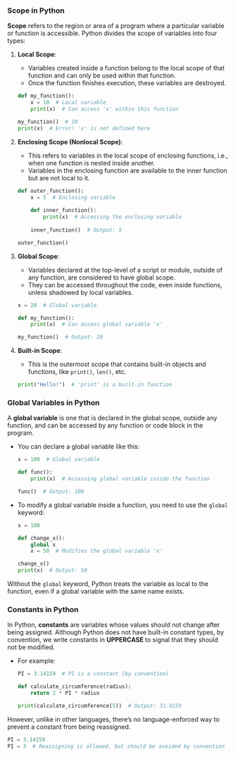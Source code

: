 ### Scope in Python

**Scope** refers to the region or area of a program where a particular variable or function is accessible. Python divides the scope of variables into four types:

1. **Local Scope**:
   - Variables created inside a function belong to the local scope of that function and can only be used within that function.
   - Once the function finishes execution, these variables are destroyed.
   
   ```python
   def my_function():
       x = 10  # Local variable
       print(x)  # Can access 'x' within this function
   
   my_function()  # 10
   print(x)  # Error! 'x' is not defined here
   ```

2. **Enclosing Scope (Nonlocal Scope)**:
   - This refers to variables in the local scope of enclosing functions, i.e., when one function is nested inside another.
   - Variables in the enclosing function are available to the inner function but are not local to it.

   ```python
   def outer_function():
       x = 5  # Enclosing variable
       
       def inner_function():
           print(x)  # Accessing the enclosing variable
       
       inner_function()  # Output: 5

   outer_function()
   ```

3. **Global Scope**:
   - Variables declared at the top-level of a script or module, outside of any function, are considered to have global scope.
   - They can be accessed throughout the code, even inside functions, unless shadowed by local variables.

   ```python
   x = 20  # Global variable
   
   def my_function():
       print(x)  # Can access global variable 'x'
   
   my_function()  # Output: 20
   ```

4. **Built-in Scope**:
   - This is the outermost scope that contains built-in objects and functions, like `print()`, `len()`, etc.
   
   ```python
   print("Hello!")  # 'print' is a built-in function
   ```

### Global Variables in Python

A **global variable** is one that is declared in the global scope, outside any function, and can be accessed by any function or code block in the program.

- You can declare a global variable like this:
  
  ```python
  x = 100  # Global variable
  
  def func():
      print(x)  # Accessing global variable inside the function
  
  func()  # Output: 100
  ```

- To modify a global variable inside a function, you need to use the `global` keyword:
  
  ```python
  x = 100
  
  def change_x():
      global x
      x = 50  # Modifies the global variable 'x'
  
  change_x()
  print(x)  # Output: 50
  ```

Without the `global` keyword, Python treats the variable as local to the function, even if a global variable with the same name exists.

### Constants in Python

In Python, **constants** are variables whose values should not change after being assigned. Although Python does not have built-in constant types, by convention, we write constants in **UPPERCASE** to signal that they should not be modified.

- For example:
  
  ```python
  PI = 3.14159  # PI is a constant (by convention)
  
  def calculate_circumference(radius):
      return 2 * PI * radius
  
  print(calculate_circumference(5))  # Output: 31.4159
  ```

However, unlike in other languages, there’s no language-enforced way to prevent a constant from being reassigned.

```python
PI = 3.14159
PI = 3  # Reassigning is allowed, but should be avoided by convention
```
